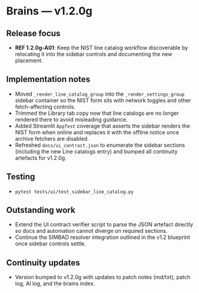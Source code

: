 # Brains — v1.2.0g

## Release focus
- **REF 1.2.0g-A01**: Keep the NIST line catalog workflow discoverable by relocating it into the sidebar controls and documenting the new placement.

## Implementation notes
- Moved `_render_line_catalog_group` into the `_render_settings_group` sidebar container so the NIST form sits with network toggles and other fetch-affecting controls.
- Trimmed the Library tab copy now that line catalogs are no longer rendered there to avoid misleading guidance.
- Added Streamlit `AppTest` coverage that asserts the sidebar renders the NIST form when online and replaces it with the offline notice once archive fetchers are disabled.
- Refreshed `docs/ui_contract.json` to enumerate the sidebar sections (including the new Line catalogs entry) and bumped all continuity artefacts for v1.2.0g.

## Testing
- `pytest tests/ui/test_sidebar_line_catalog.py`

## Outstanding work
- Extend the UI contract verifier script to parse the JSON artefact directly so docs and automation cannot diverge on required sections.
- Continue the SIMBAD resolver integration outlined in the v1.2 blueprint once sidebar controls settle.

## Continuity updates
- Version bumped to v1.2.0g with updates to patch notes (md/txt), patch log, AI log, and the brains index.
